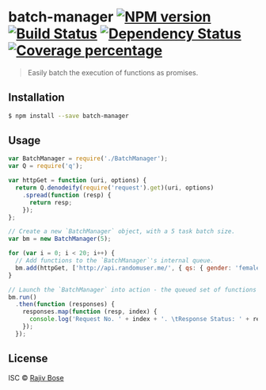 # batch-manager [![NPM version][npm-image]][npm-url] [![Build Status][travis-image]][travis-url] [![Dependency Status][daviddm-image]][daviddm-url] [![Coverage percentage][coveralls-image]][coveralls-url]
> Easily batch the execution of functions as promises.

## Installation

```sh
$ npm install --save batch-manager
```

## Usage

```js
var BatchManager = require('./BatchManager');
var Q = require('q');

var httpGet = function (uri, options) {
  return Q.denodeify(require('request').get)(uri, options)
    .spread(function (resp) {
      return resp;
    });
};

// Create a new `BatchManager` object, with a 5 task batch size.
var bm = new BatchManager(5);

for (var i = 0; i < 20; i++) {
  // Add functions to the `BatchManager`'s internal queue.
  bm.add(httpGet, ['http://api.randomuser.me/', { qs: { gender: 'female' } }]);
}

// Launch the `BatchManager` into action - the queued set of functions are invoked in batches.
bm.run()
  .then(function (responses) {
    responses.map(function (resp, index) {
      console.log('Request No. ' + index + '. \tResponse Status: ' + resp.statusCode);
    });
  });
```

## License

ISC © [Rajiv Bose](https://twitter.com/rbose85)


[npm-image]: https://badge.fury.io/js/batch-manager.svg
[npm-url]: https://npmjs.org/package/batch-manager
[travis-image]: https://travis-ci.org/rbose85/batch-manager.svg?branch=master
[travis-url]: https://travis-ci.org/rbose85/batch-manager
[daviddm-image]: https://david-dm.org/rbose85/batch-manager.svg?theme=shields.io
[daviddm-url]: https://david-dm.org/rbose85/batch-manager
[coveralls-image]: https://coveralls.io/repos/rbose85/batch-manager/badge.svg
[coveralls-url]: https://coveralls.io/r/rbose85/batch-manager
